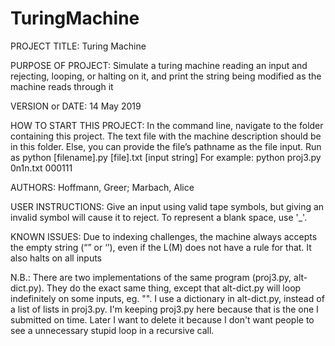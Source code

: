# TuringMachine
PROJECT TITLE: Turing Machine

PURPOSE OF PROJECT: Simulate a turing machine reading an input and rejecting, looping, or halting on it, and print the string being modified as the machine reads through it

VERSION or DATE: 14 May 2019

HOW TO START THIS PROJECT: 
In the command line, navigate to the folder containing this project. 
The text file with the machine description should be in this folder. Else, you can provide the file’s pathname as the file input. Run as python [filename].py [file].txt [input string] 
For example: python proj3.py 0n1n.txt 000111
  
AUTHORS: Hoffmann, Greer; Marbach, Alice

USER INSTRUCTIONS:
Give an input using valid tape symbols, but giving an invalid symbol will cause it to reject.
To represent a blank space, use '_'.

KNOWN ISSUES:
Due to indexing challenges, the machine always accepts the empty string (“” or ‘’), even if the L(M) does not have a rule for that. It also halts on all inputs

N.B.: There are two implementations of the same program (proj3.py, alt-dict.py). They do the exact same thing, except that alt-dict.py will loop indefinitely on some inputs, eg. "". I use a dictionary in alt-dict.py, instead of a list of lists in proj3.py.
I'm keeping proj3.py here because that is the one I submitted on time. Later I want to delete it because I don't want people to see a unnecessary stupid loop in a recursive call.
